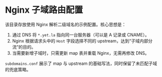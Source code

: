 # Nginx 子域路由配置

该目录存放使用 Nginx 解析二级域名的示例配置。核心思想是：

1. 通过 DNS 将 `*.yet.la` 指向同一台服务器（可以是 A 记录或 CNAME）。
2. Nginx 根据请求头中的 `Host` 字段选择不同的 upstream，达到“子域内部分流”的目的。
3. 当需要新增子域时，只需更新 map 表并重载 Nginx，无需再修改 DNS。

`subdomains.conf` 展示了 map 与 upstream 的基础写法，同时保留了未匹配子域的兜底策略。
